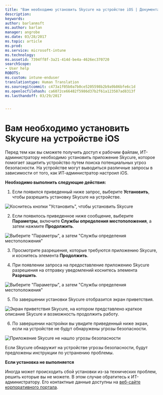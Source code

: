 ```yaml
---
title: "Вам необходимо установить Skycure на устройстве iOS | Документация Майкрософт"
description: 
keywords: 
author: barlanmsft
ms.author: barlan
manager: angrobe
ms.date: 03/28/2017
ms.topic: article
ms.prod: 
ms.service: microsoft-intune
ms.technology: 
ms.assetid: 7394ff8f-3a21-414d-be4a-4626ec370720
searchScope:
- User help
ROBOTS: 
ms.custom: intune-enduser
translationtype: Human Translation
ms.sourcegitcommit: c473a1f05b0a7b0ce5205598b2b9a9b86bfe6c1d
ms.openlocfilehash: ca6072ce66482f5986d37b2f61a123587ad8313f
ms.lasthandoff: 03/29/2017


---
```


# <a name="you-need-to-install-skycure-on-your-ios-device"></a>Вам необходимо установить Skycure на устройстве iOS

Перед тем как вы сможете получить доступ к рабочим файлам, ИТ-администратору необходимо установить приложение Skycure, которое помогает защитить устройство путем поиска потенциальных угроз безопасности. На устройстве могут выводиться различные запросы в зависимости от того, как ИТ-администратор настроил iOS.

**Необходимо выполнить следующие действия:**

1.    Если появился приведенный ниже запрос, выберите **Установить**, чтобы разрешить установку Skycure на устройстве.

  ![Коснитесь кнопки "Установить", чтобы установить Skycure](./media/ios-mtd-install-app-request.png)

2. Если появилось приведенное ниже сообщение, выберите **Параметры**, включите **Службы определения местоположения**, а затем нажмите **Продолжить**.

  ![Выберите "Параметры", а затем "Службы определения местоположения"](./media/ios-skycure-allow-location-services.png)

3. Просмотрите разрешения, которые требуются приложению Skycure, и коснитесь элемента **Продолжить**.

4. При появлении запроса на предоставление приложению Skycure разрешения на отправку уведомлений коснитесь элемента **Разрешить**.

  ![Выберите "Параметры", а затем "Службы определения местоположения"](./media/ios-skycure-allow-notifications.png)

5. По завершении установки Skycure отобразится экран приветствия.

  ![Экран приветствия Skycure, на котором представлено краткое описание Skycure и возможность продолжить работу.](./media/ios-skycure-welcome-screen.png)

6. По завершении настройки вы увидите приведенный ниже экран, если на устройстве не будут обнаружены угрозы безопасности.

  ![Приложение Skycure не нашло угрозы безопасности](./media/ios-skycure-no-threats-found.png)

Если Skycure обнаружит на устройстве угрозы безопасности, будут предложены инструкции по устранению проблемы.

**Если установка не выполняется**

Иногда может происходить сбой установки из-за технических проблем, решить которые вы не можете. В этом случае обратитесь к ИТ-администратору. Его контактные данные доступны на [веб-сайте корпоративного портала](http://portal.manage.microsoft.com).

